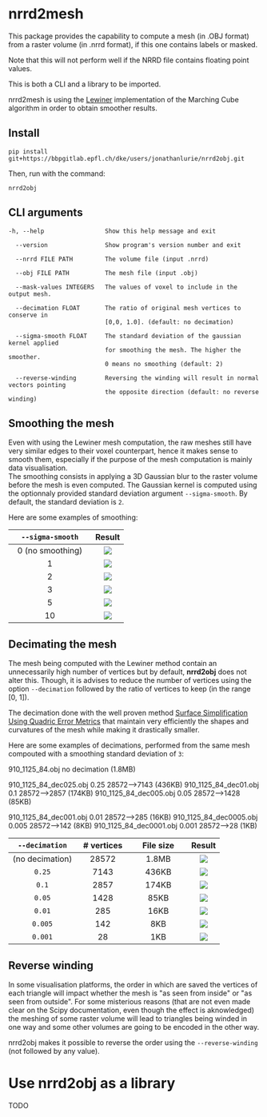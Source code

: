 # nrrd2mesh
This package provides the capability to compute a mesh (in .OBJ format) from a raster volume (in .nrrd format), if this one contains labels or masked.  

Note that this will not perform well if the NRRD file contains floating point values.  

This is both a CLI and a library to be imported.

nrrd2mesh is using the [Lewiner](papers/lewiner.pdf) implementation of the Marching Cube algorithm in order to obtain smoother results.

## Install
```
pip install git+https://bbpgitlab.epfl.ch/dke/users/jonathanlurie/nrrd2obj.git
```

Then, run with the command:
```
nrrd2obj
```

## CLI arguments
```
-h, --help                 Show this help message and exit

  --version                Show program's version number and exit

  --nrrd FILE PATH         The volume file (input .nrrd)

  --obj FILE PATH          The mesh file (input .obj)

  --mask-values INTEGERS   The values of voxel to include in the output mesh.

  --decimation FLOAT       The ratio of original mesh vertices to conserve in 
                           [0,0, 1.0]. (default: no decimation)
                        
  --sigma-smooth FLOAT     The standard deviation of the gaussian kernel applied
                           for smoothing the mesh. The higher the smoother.
                           0 means no smoothing (default: 2)

  --reverse-winding        Reversing the winding will result in normal vectors pointing
                           the opposite direction (default: no reverse winding)
```

## Smoothing the mesh
Even with using the Lewiner mesh computation, the raw meshes still have very similar edges to their voxel counterpart, hence it makes sense to smooth them, especially if the purpose of the mesh computation is mainly data visualisation.  
The smoothing consists in applying a 3D Gaussian blur to the raster volume before the mesh is even computed. The Gaussian kernel is computed using the optionnaly provided standard deviation argument `--sigma-smooth`. By default, the standard deviation is `2`.  

Here are some examples of smoothing:

| <div style="width:150px">`--sigma-smooth`</div> | Result |
|:--------------------:|:--------------------------:|
| 0 (no smoothing)   |  ![](images/sigma-smooth-0.png)  |
| 1   |  ![](images/sigma-smooth-1.png)  |
| 2   |  ![](images/sigma-smooth-2.png)  |
| 3   |  ![](images/sigma-smooth-3.png)  |
| 5   |  ![](images/sigma-smooth-5.png)  |
| 10  |  ![](images/sigma-smooth-10.png) |


## Decimating the mesh
The mesh being computed with the Lewiner method contain an unnecessarily high number of vertices but by default, **nrrd2obj** does not alter this. Though, it is advises to reduce the number of vertices using the option `--decimation` followed by the ratio of vertices to keep (in the range [0, 1]).  

The decimation done with the well proven method [Surface Simplification Using Quadric Error Metrics](papers/quadrics.pdf) that maintain very efficiently the shapes and curvatures of the mesh while making it drastically smaller.  

Here are some examples of decimations, performed from the same mesh compouted with a smoothing standard deviation of `3`:


910_1125_84.obj no decimation (1.8MB)

910_1125_84_dec025.obj 0.25 28572-->7143 (436KB)
910_1125_84_dec01.obj 0.1 28572-->2857 (174KB)
910_1125_84_dec005.obj 0.05 28572-->1428 (85KB)

910_1125_84_dec001.obj 0.01 28572-->285 (16KB)
910_1125_84_dec0005.obj 0.005 28572-->142 (8KB)
910_1125_84_dec0001.obj 0.001 28572-->28 (1KB)

| <div style="width:120px">`--decimation`</div> | <div style="width:90px"># vertices</div> | <div style="width:100px">File size</div> | Result |
|:---------------------------------------------:|:------------------:|:---------:|:------:|
| (no decimation)      |   28572    |    1.8MB  |   ![](images/no_dec.png)  |
| `0.25`      |   7143    |    436KB  |   ![](images/dec025.png)  |
| `0.1`      |   2857    |    174KB  |   ![](images/dec01.png)  |
| `0.05`      |   1428    |    85KB  |   ![](images/dec005.png)  |
| `0.01`      |   285    |    16KB  |   ![](images/dec001.png)  |
| `0.005`      |   142    |    8KB  |   ![](images/dec0005.png)  |
| `0.001`      |   28    |    1KB  |   ![](images/dec0001.png)  |


## Reverse winding
In some visualisation platforms, the order in which are saved the vertices of each triangle will impact whether the mesh is "as seen from inside" or "as seen from outside". For some misterious reasons (that are not even made clear on the Scipy documentation, even though the effect is aknowledged) the meshing of some raster volume will lead to triangles being winded in one way and some other volumes are going to be encoded in the other way.  

nrrd2obj makes it possible to reverse the order using the `--reverse-winding` (not followed by any value).

# Use nrrd2obj as a library
TODO